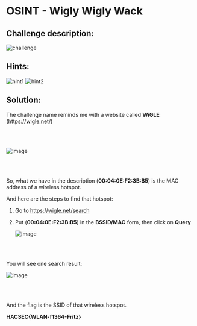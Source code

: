 # OSINT - Wigly Wigly Wack



## Challenge description:

![challenge](https://user-images.githubusercontent.com/70543460/94368972-c65b7b80-00ef-11eb-8b04-0bae8963eac1.png)

## Hints:

![hint1](https://user-images.githubusercontent.com/70543460/94369077-45e94a80-00f0-11eb-9acc-e916a9ec4247.png) ![hint2](https://user-images.githubusercontent.com/70543460/94369081-4f72b280-00f0-11eb-8604-816b33998e2d.png)

## Solution:



The challenge name reminds me with a website called **WiGLE** (https://wigle.net/)

<br/><br/>

![image](https://user-images.githubusercontent.com/70543460/94369208-0707c480-00f1-11eb-9b71-36b973e8a1a7.png)

<br/><br/>

So, what we have in the description (**00:04:0E:F2:3B:B5**) is the MAC address of a wireless hotspot.

And here are the steps to find that hotspot:



1. Go to https://wigle.net/search

2. Put (**00:04:0E:F2:3B:B5**) in the **BSSID/MAC** form, then click on **Query**

   

   ![image](https://user-images.githubusercontent.com/70543460/94369595-5222d700-00f3-11eb-9602-0c64250d2940.png)

<br/><br/>

You will see one search result:

![image](https://user-images.githubusercontent.com/70543460/94369650-d8d7b400-00f3-11eb-8a70-881bed6c555d.png)

<br/><br/>

And the flag is the SSID of that wireless hotspot.

**HACSEC{WLAN-f1364-Fritz}**
